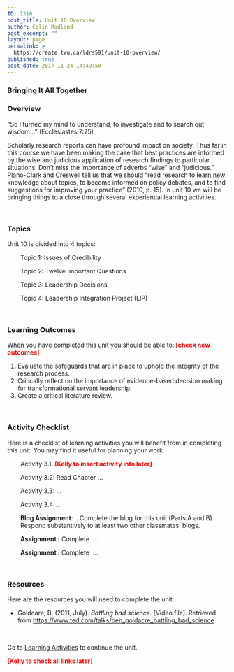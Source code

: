 ```yaml
---
ID: 1316
post_title: Unit 10 Overview
author: Colin Madland
post_excerpt: ""
layout: page
permalink: >
  https://create.twu.ca/ldrs591/unit-10-overview/
published: true
post_date: 2017-11-24 14:49:50
---
```

<h3>Bringing It All Together</h3>
<h3>Overview</h3>
“So I turned my mind to understand, to investigate and to search out wisdom…” (Ecclesiastes 7:25)

Scholarly research reports can have profound impact on society. Thus far in this course we have been making the case that best practices are informed by the wise and judicious application of research findings to particular situations. Don’t miss the importance of adverbs “wise” and “judicious.” Plano-Clark and Creswell tell us that we should “read research to learn new knowledge about topics, to become informed on policy debates, and to find suggestions for improving your practice” (2010, p. 15). In unit 10 we will be bringing things to a close through several experiential learning activities.

&nbsp;
<h3>Topics</h3>
Unit 10 is divided into 4 topics:
<p style="padding-left: 30px">Topic 1: Issues of Credibility</p>
<p style="padding-left: 30px">Topic 2: Twelve Important Questions</p>
<p style="padding-left: 30px">Topic 3: Leadership Decisions</p>
<p style="padding-left: 30px">Topic 4: Leadership Integration Project (LIP)</p>
&nbsp;
<h3>Learning Outcomes</h3>
When you have completed this unit you should be able to:<span style="color: #ff0000"><strong> [check new outcomes]</strong></span>
<ol>
 	<li>Evaluate the safeguards that are in place to uphold the integrity of the research process.</li>
 	<li>Critically reflect on the importance of evidence-based decision making for transformational servant leadership.</li>
 	<li>Create a critical literature review.</li>
</ol>
&nbsp;
<h3>Activity Checklist</h3>
Here is a checklist of learning activities you will benefit from in completing this unit. You may find it useful for planning your work.
<p style="padding-left: 30px">Activity 3.1: <span style="color: #ff0000"><strong>[Kelly to insert activity info later]</strong></span></p>
<p style="padding-left: 30px">Activity 3.2: Read Chapter …</p>
<p style="padding-left: 30px">Activity 3.3: …</p>
<p style="padding-left: 30px">Activity 3.4: …</p>
<p style="padding-left: 30px"><strong>Blog Assignment</strong>: …Complete the blog for this unit (Parts A and B). Respond substantively to at least two other classmates’ blogs.</p>
<p style="padding-left: 30px"><strong>Assignment :</strong> Complete  …</p>
<p style="padding-left: 30px"><strong>Assignment :</strong> Complete  …</p>
&nbsp;
<h3>Resources</h3>
Here are the resources you will need to complete the unit:
<ul>
 	<li>Goldcare, B. (2011, July). <em>Battling bad science.</em> [Video file]. Retrieved from <a href="https://www.ted.com/talks/ben_goldacre_battling_bad_science">https://www.ted.com/talks/ben_goldacre_battling_bad_science</a></li>
</ul>
&nbsp;

Go to <a href="https://create.twu.ca/icandothis/2018/01/01/ldrs-591-unit-1/">Learning Activities</a> to continue the unit.

<span style="color: #ff0000"><strong>[Kelly to check all links later]</strong></span>
